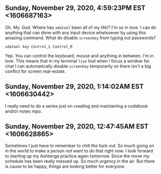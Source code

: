 ## Sunday, November 29, 2020, 4:59:23PM EST <1606687163>

Oh. My. God. Where has `xdotool` been all of my life!? I'm so in love. I
can do anything that can done with any input device whatsoever by
using this amazing command. What do disable `screenkey` from
typing out passwords? 

```
xdotool key Control_L Control_R
```

Yep. You can control the keyboard, mouse and anything in between. I'm
in love. This means that in my terminal `live` tool when I focus a
window for chat I can automatically disable `screenkey`
temporarily so there isn't a big conflict for screen real-estate.

## Sunday, November 29, 2020, 1:14:02AM EST <1606630442>

I really need to do a series just on creating and maintaining a codebook
and/or notes repo.

## Sunday, November 29, 2020, 12:47:45AM EST <1606628865>

Sometimes I just have to remember to chill the fuck out. So much going
on in the world to make a person *not* want to do that right now. I look
forward to starting up my Ashtanga practice again tomorrow. Since the
move my schedule has been really messed up. So much urgency in the air.
But there is cause to be happy, things are looking better for everyone.

